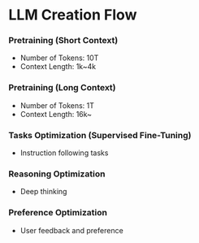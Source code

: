 # LLM Creation Flow

### Pretraining (Short Context)
- Number of Tokens: 10T
- Context Length: 1k~4k

### Pretraining (Long Context)
- Number of Tokens: 1T
- Context Length: 16k~

### Tasks Optimization (Supervised Fine-Tuning)
- Instruction following tasks

### Reasoning Optimization
- Deep thinking 

### Preference Optimization
- User feedback and preference
